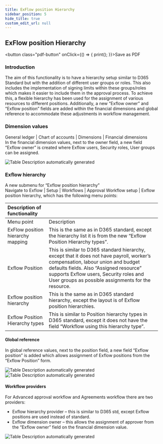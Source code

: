 ```yaml
---
title: ExFlow position Hierarchy
sidebar_position: 5
hide_title: true
custom_edit_url: null
---
```

## ExFlow position Hierarchy 
<button class="pdf-button" onClick={() => { print(); }}>Save as PDF</button>

### Introduction
The aim of this functionality is to have a hierarchy setup similar to D365 Standard but with the addition of different user groups or roles. This also includes the implementation of signing limits within these groups/roles which makes it easier to include them in the approval process. To achieve this, a flexible hierarchy has been used for the assignment of various resources to different positions. Additionally, a new “Exflow owner” and “Exflow position” fields are added within the financial dimensions and global reference to accommodate these adjustments in workflow management.<br/>

### Dimension values
General ledger | Chart of accounts | Dimensions | Financial dimensions<br/>
In the financial dimension values, next to the owner field, a new field “Exflow owner” is created where Exflow users, Security roles, User groups can be assigned.<br/>

![Table Description automatically generated](@site/static/img/media/image561.png)

### Exflow hierarchy
A new submenu for “Exflow position hierarchy”<br/>
Navigate to Exflow | Setup | Workflows | Approval Workflow setup | Exflow position hierarchy, which has the following menu points:<br/>

| Description of functionality | |
|:-|:-|
| Menu point | Description |
|ExFlow position hierarchy mapping| This is the same as in D365 standard, except the hierarchy list it is from the new “Exflow Position Hierarchy types”.|
|Exflow Position| This is similar to D365 standard hierarchy, except that it does not have payroll, worker’s compensation, labour union and budget defaults fields. Also “Assigned resource” supports Exflow users, Security roles and User groups as possible assignments for the resource.|
|Exflow position hierarchy| This is the same as in D365 standard hierarchy, except the layout is of Exflow position hierarchies.|
|Exflow Position Hierarchy types| This is similar to Position hierarchy types in D365 standard, except it does not have the field “Workflow using this hierarchy type”. |

#### Global reference
In global reference values, next to the position field, a new field “Exflow position” is added which allows assignment of Exflow positions from the “Exflow Position” form.<br/>

![Table Description automatically generated](@site/static/img/media/image562.png)<br/>
![Table Description automatically generated](@site/static/img/media/image607.png)<br/>

#### Workflow providers
For Advanced approval workflow and Agreements workflow there are two providers:<br/>
- Exflow hierarchy provider – this is similar to D365 std, except Exflow positions are used instead of standard.<br/>
- Exflow dimension owner – this allows the assignment of approver from the “Exflow owner” field on the financial dimension value.<br/>

![Table Description automatically generated](@site/static/img/media/image563.png)<br/>